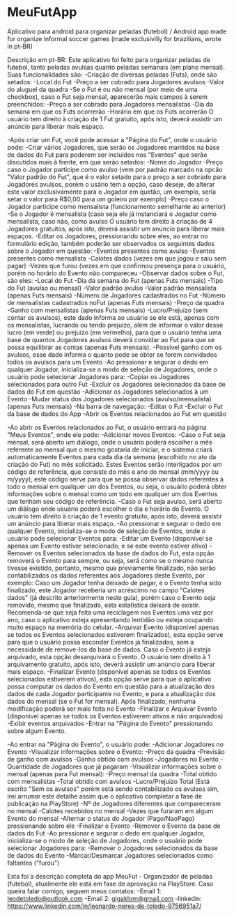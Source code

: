 # MeuFutApp
Aplicativo para android para organizar peladas (futebol) / Android app made for organize informal soccer games (made exclusivilly for brazilians, wrote in pt-BR)

Descrição em pt-BR:
Este aplicativo foi feito para organizar peladas de futebol, tanto peladas avulsas quanto peladas semanais (em plano mensal).
Suas funcionalidades são:
  -Criação de diversas peladas (Futs), onde são setados:
    -Local do Fut
    -Preço a ser cobrado para Jogadores avulsos
    -Valor do aluguel da quadra
    -Se o Fut é ou não mensal (por meio de uma checkbox), caso o Fut seja mensal, aparecerão mais campos à serem preenchidos:
      -Preço a ser cobrado para Jogadores mensalistas
      -Dia da semana em que os Futs ocorrerão
      -Horário em que os Futs ocorrerão
      O usuário tem direito à criação de 1 Fut gratuito, após isto, deverá assistir um anúncio para liberar mais espaço.
      
  -Após criar um Fut, você pode acessar a "Página do Fut", onde o usuário pode:
    -Criar vários Jogadores, que serão os Jogadores mantidos na base de dados do Fut para poderem ser incluídos nos "Eventos" que serão discutidos mais à frente, em que serão     setados:
      -Nome do Jogador
      -Preço caso o Jogador participe como avulso (vem por padrão marcado na opcão "Valor padrão do Fut", que é o valor setado para o preço a ser cobrado para Jogadores avulsos, porém o usário tem a opção, caso deseje, de alterar este valor exclusivamente para o Jogador em quetão, um exemplo, seria setar o valor para R$0,00 para um goleiro por exemplo)
      -Preço caso o Jogador participe como mensalista (funcionamento semelhante ao anterior)
      -Se o Jogador é mensalista (caso seja ele já instanciará o Jogador como mensalista, caso não, como avulso
    O usuário tem direito à criação de 4 Jogadores gratuitos, após isto, deverá assistir um anúncio para liberar mais espaços.
    -Editar os Jogadores, pressionando sobre eles, ao entrar no formulário edição, também poderão ser observados os seguintes dados sobre o Jogador em questão:
      -Eventos presentes como avulso
      -Eventos presentes como mensalista
      -Calotes dados (vezes em que jogou e saiu sem pagar)
      -Vezes que furou (vezes em que confirmou presença para o usuário, porém no horário do Evento não compareceu
    -Observar dados sobre o Fut, são eles:
      -Local do Fut 
      -Dia da semana do Fut (apenas Futs mensais)
      -Tipo do Fut (avulso ou mensal)
      -Valor padrão avulso
      -Valor padrão mensalista (apenas Futs mensais)
      -Número de Jogadores cadastrados no Fut
      -Número de mensalistas cadastrados noFut (apenas Futs mensais)
      -Preço da quadra
      -Ganho com mensalistas (apenas Futs mensais)
      -Lucro/Prejuízo (sem contar os avulsos), este dado informa ao usuário se ele está, apenas com os mensalistas, lucrando ou tendo prejuízo, além de informar o valor desse lucro (em verde) ou prejuízo (em vermelho), para que o usuário tenha uma base de quantos Jogadores avulsos deverá convidar ao Fut para que se possa equilibrar as contas (apenas Futs mensais).
      -Possível ganho com os avulsos, esse dado informa o quanto pode se obter se forem convidados todos os avulsos para um Evento
    -Ao pressionar e segurar o dedo em qualquer Jogador, inicializa-se o modo de seleção de Jogadores, onde o usuário pode selecionar Jogadores para:
      -Copiar os Jogadores selecionados para outro Fut
      -Excluir os Jogadores selecionados da base de dados do Fut em questão
      -Adicionar os Jogadores selecionados à um Evento
      -Mudar status dos Jogadores selecionados (avulso/mensalista) (apenas Futs mensais)
    -Na barra de navegação:
      -Editar o Fut
      -Excluir o Fut da base de dados do App
      -Abrir os Eventos relacionados ao Fut em questão
  
  -Ao abrir os Eventos relacionados ao Fut, o usuário entrará na página "Meus Eventos", onde ele pode:
    -Adicionar novos Eventos:
      -Caso o Fut seja mensal, será aberto um diálogo, onde o usuário poderá escolher o mês referente ao mensal que o mesmo gostaria de iniciar, e o sistema criará automaticamente Eventos para cada dia da semana (escolhido no ato da criação do Fut) no mês solicitado. Estes Eventos serão interligados por um código de referência, que consiste do mês e ano do mensal (mm/yyyy ou m/yyyy), este código serve para que se possa observar dados referentes à todo o mensal em qualquer um dos Eventos, ou seja, o usuário poderá obter informações sobre o mensal como um todo em qualquer um dos Eventos que tenham seu código de referência.
      -Caso o Fut seja avulso, será aberto um diálogo onde usuário poderá escolher o dia e horário do Evento.
    O usuário tem direito à criação de 1 evento gratuito, após isto, deverá assistir um anúncio para liberar mais espaço.
    -Ao pressionar e segurar o dedo em qualquer Evento, inicializa-se o modo de seleção de Eventos, onde o usuário pode selecionar Eventos para:
      -Editar um Evento (disponível se apenas um Evento estiver selecionado, e se este evento estiver ativo)
      -Remover os Eventos selecionados da base de dados do Fut, esta opção removerá o Evento para sempre, ou seja, será como se o mesmo nunca tivesse existido, portanto, mesmo que previamente finalizado, não serão contabilizados os dados referentes aos Jogadores deste Evento, por exemplo: Caso um Jogador tenha deixado de pagar, e o Evento tenha sido finalizado, este Jogador receberia um acréscimo no campo "Calotes dados" (já descrito anteriormente neste guia), porém caso o Evento seja removido, mesmo que finalizado, esta estatística deixará de existir. Recomenda-se que seja feita uma reciclagem nos Eventos uma vez por ano, caso o aplicativo esteja apresentando lentidão ou esteja ocupando muito espaço na memória do celular.
      -Arquivar Evento (disponível apenas se todos os Eventos selecionados estiverem finalizados), esta opção serve para que o usuário possa esconder Eventos já finalizados, sem a necessidade de remove-los da base de dados. Caso o Evento já esteja arquivado, esta opção desarquivará o Evento.
      O usuário tem direito à 1 arquivamento gratuito, após isto, deverá assistir um anúncio para liberar mais espaço.
      -Finalizar Evento (disponível apenas se todos os Eventos selecionados estiverem ativos), esta opção serve para que o aplicativo possa computar os dados do Evento em questão para a atualização dos dados de cada Jogador participante no Evento, e para a atualização dos dados do mensal (se o Fut for mensal). Após finalizado, nenhuma modificação poderá ser mais feita no Evento
      -Finalizar e Arquivar Evento (disponível apenas se todos os Eventos estiverem ativos e não arquivados)
      -Exibir eventos arquivados
      -Entrar na "Página do Evento" pressionando sobre algum Evento.
      
  -Ao entrar na "Página do Evento", o usuário pode:
    -Adicionar Jogadores no Evento
    -Visualizar informações sobre o Evento:
      -Preço da quadra
      -Previsão de ganho com avulsos
      -Ganho obtido com avulsos
      -Jogadores no Evento
      -Quantidade de Jogadores que já pagaram
    -Visualizar informações sobre o mensal (apenas para Fut mensal):
      -Preço mensal da quadra
      -Total obtido com mensalistas
      -Total obtido com avulsos
      -Lucro/Prejuízo Total (Está escrito "Sem os avulsos" porém está sendo contabilizado os avulsos sim, irei arrumar este detalhe assim que o aplicativo completar a fase de publicação na PlayStore)
      -Nº de Jogadores diferentes que compareceram no mensal
      -Calotes recebidos no mensal
      -Vezes que furaram em algum Evento do mensal
    -Alternar o status do Jogador (Pago/NaoPago) pressionando sobre ele
    -Finalizar o Evento
    -Remover o Evento da base de dados do Fut
    -Ao pressionar e segurar o dedo em qualquer Jogador, inicializa-se o modo de seleção de Jogadores, onde o usuário pode selecionar Jogadores para:
      -Remover o Jogadores selecionados da base de dados do Evento
      -Marcar/Desmarcar Jogadores selecionados como faltantes ("furou")
      
 Esta foi a descrição completa do app MeuFut - Organizador de peladas (futebol), atualmente ele está em fase de aprovação na PlayStore.
 Caso queira falar comigo, seguem meus contatos:
  -Email 1: leodetoledo@outlook.com
  -Email 2: gigaklom@gmail.com
  -linkedin: https://www.linkedin.com/in/leonardo-neres-de-toledo-9756951a7/
